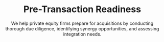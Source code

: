 ---
layout: sub-industry
parent: Private Equity
order: 1
title: "Pre-Transaction Readiness"
subtitle: "We help private equity firms prepare for acquisitions by conducting thorough due diligence, identifying synergy opportunities, and assessing integration needs."
  
challenges:
  - "Limited pre-acquisition access to company data and personnel"
  - "Speculative strategies during IOI and LOI stages"
  - "High-pressure due diligence processes"
  - "Balancing short-term value maximization with long-term strategic alignment"
  
solutions:
  - title: "Comprehensive Due Diligence"
    content:
      - "Operational assessment and improvement opportunity identification"
      - "Synergy validation and quantification"
      - "Risk assessment and mitigation planning"
  - title: "Value Creation Plan Development"
    content:
      - "EBITDA growth roadmap creation"
      - "Quick win identification for immediate post-close impact"
      - "Long-term strategic initiative planning"
  - title: "Integration Planning"
    content:
      - "Detailed integration plans addressing all key aspects"
      - "Cultural compatibility analysis and strategy development"
      - "Governance structure and decision-making framework setup"
  
outcomes:
  - "20-30% more accurate valuation and synergy estimates"
  - "Identification of hidden value creation opportunities"
  - "Reduced risk of post-acquisition surprises"
  - "Clear roadmap for post-acquisition value creation"
  
why_choose:
  - "Private Equity Expertise: Deep understanding of PE challenges and value drivers."
  - "Data-Driven Solutions: Leveraging advanced analytics for accurate assessments."
  - "Comprehensive Approach: Covering all aspects from due diligence to integration planning."
  - "Collaborative Partnership: Working closely with your team to ensure tailored and effective solutions."
  - "Proven Track Record: Demonstrated success in preparing firms for profitable acquisitions."
  
cta: "Ready to prepare your next acquisition for success? Contact SLKone today to learn how our Pre-Transaction Readiness services can ensure a smooth and value-driven acquisition process."
---